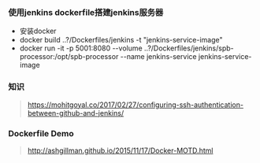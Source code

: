 ### 使用jenkins dockerfile搭建jenkins服务器

* 安装docker
* docker build ..?/Dockerfiles/jenkins -t "jenkins-service-image"
* docker run -it -p 5001:8080 --volume ..?/Dockerfiles/jenkins/spb-processor:/opt/spb-processor --name jenkins-service jenkins-service-image

### 知识
> https://mohitgoyal.co/2017/02/27/configuring-ssh-authentication-between-github-and-jenkins/

### Dockerfile Demo
> http://ashgillman.github.io/2015/11/17/Docker-MOTD.html
